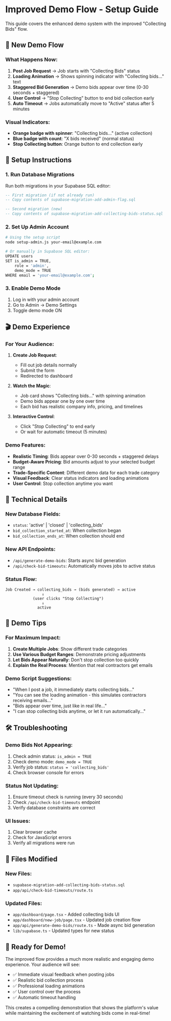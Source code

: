 # Improved Demo Flow - Setup Guide

This guide covers the enhanced demo system with the improved "Collecting Bids" flow.

## 🎯 **New Demo Flow**

### What Happens Now:
1. **Post Job Request** → Job starts with "Collecting Bids" status
2. **Loading Animation** → Shows spinning indicator with "Collecting bids..." text
3. **Staggered Bid Generation** → Demo bids appear over time (0-30 seconds + staggered)
4. **User Control** → "Stop Collecting" button to end bid collection early
5. **Auto Timeout** → Jobs automatically move to "Active" status after 5 minutes

### Visual Indicators:
- **Orange badge with spinner**: "Collecting bids..." (active collection)
- **Blue badge with count**: "X bids received" (normal status)
- **Stop Collecting button**: Orange button to end collection early

## 🚀 **Setup Instructions**

### 1. Run Database Migrations

Run both migrations in your Supabase SQL editor:

```sql
-- First migration (if not already run)
-- Copy contents of supabase-migration-add-admin-flag.sql

-- Second migration (new)
-- Copy contents of supabase-migration-add-collecting-bids-status.sql
```

### 2. Set Up Admin Account

```bash
# Using the setup script
node setup-admin.js your-email@example.com

# Or manually in Supabase SQL editor:
UPDATE users 
SET is_admin = TRUE, 
    role = 'admin',
    demo_mode = TRUE
WHERE email = 'your-email@example.com';
```

### 3. Enable Demo Mode

1. Log in with your admin account
2. Go to Admin → Demo Settings
3. Toggle demo mode ON

## 🎬 **Demo Experience**

### For Your Audience:

1. **Create Job Request**:
   - Fill out job details normally
   - Submit the form
   - Redirected to dashboard

2. **Watch the Magic**:
   - Job card shows "Collecting bids..." with spinning animation
   - Demo bids appear one by one over time
   - Each bid has realistic company info, pricing, and timelines

3. **Interactive Control**:
   - Click "Stop Collecting" to end early
   - Or wait for automatic timeout (5 minutes)

### Demo Features:

- **Realistic Timing**: Bids appear over 0-30 seconds + staggered delays
- **Budget-Aware Pricing**: Bid amounts adjust to your selected budget range
- **Trade-Specific Content**: Different demo data for each trade category
- **Visual Feedback**: Clear status indicators and loading animations
- **User Control**: Stop collection anytime you want

## 🔧 **Technical Details**

### New Database Fields:
- `status`: 'active' | 'closed' | 'collecting_bids'
- `bid_collection_started_at`: When collection began
- `bid_collection_ends_at`: When collection should end

### New API Endpoints:
- `/api/generate-demo-bids`: Starts async bid generation
- `/api/check-bid-timeouts`: Automatically moves jobs to active status

### Status Flow:
```
Job Created → collecting_bids → (bids generated) → active
                ↓
            (user clicks "Stop Collecting")
                ↓
              active
```

## 🎯 **Demo Tips**

### For Maximum Impact:
1. **Create Multiple Jobs**: Show different trade categories
2. **Use Various Budget Ranges**: Demonstrate pricing adjustments
3. **Let Bids Appear Naturally**: Don't stop collection too quickly
4. **Explain the Real Process**: Mention that real contractors get emails

### Demo Script Suggestions:
- "When I post a job, it immediately starts collecting bids..."
- "You can see the loading animation - this simulates contractors receiving emails..."
- "Bids appear over time, just like in real life..."
- "I can stop collecting bids anytime, or let it run automatically..."

## 🛠 **Troubleshooting**

### Demo Bids Not Appearing:
1. Check admin status: `is_admin = TRUE`
2. Check demo mode: `demo_mode = TRUE`
3. Verify job status: `status = 'collecting_bids'`
4. Check browser console for errors

### Status Not Updating:
1. Ensure timeout check is running (every 30 seconds)
2. Check `/api/check-bid-timeouts` endpoint
3. Verify database constraints are correct

### UI Issues:
1. Clear browser cache
2. Check for JavaScript errors
3. Verify all migrations were run

## 📁 **Files Modified**

### New Files:
- `supabase-migration-add-collecting-bids-status.sql`
- `app/api/check-bid-timeouts/route.ts`

### Updated Files:
- `app/dashboard/page.tsx` - Added collecting bids UI
- `app/dashboard/new-job/page.tsx` - Updated job creation flow
- `app/api/generate-demo-bids/route.ts` - Made async bid generation
- `lib/supabase.ts` - Updated types for new status

## 🎉 **Ready for Demo!**

The improved flow provides a much more realistic and engaging demo experience. Your audience will see:

- ✅ Immediate visual feedback when posting jobs
- ✅ Realistic bid collection process
- ✅ Professional loading animations
- ✅ User control over the process
- ✅ Automatic timeout handling

This creates a compelling demonstration that shows the platform's value while maintaining the excitement of watching bids come in real-time!



